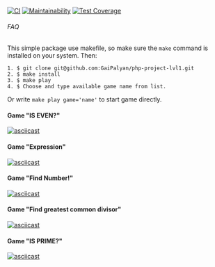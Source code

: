 [![CI](https://github.com/GaiPalyan/Brain-Games_OOP/actions/workflows/build.yml/badge.svg)](https://github.com/GaiPalyan/Brain-Games_OOP/actions/workflows/build.yml)
[![Maintainability](https://api.codeclimate.com/v1/badges/cde20b1ef37bb3336dc3/maintainability)](https://codeclimate.com/github/GaiPalyan/Brain-Games/maintainability)
[![Test Coverage](https://api.codeclimate.com/v1/badges/cde20b1ef37bb3336dc3/test_coverage)](https://codeclimate.com/github/GaiPalyan/Brain-Games/test_coverage)
###### FAQ

This simple package use makefile, so make sure the `make` command is installed on your system. Then:

~~~
1. $ git clone git@github.com:GaiPalyan/php-project-lvl1.git
2. $ make install
3. $ make play
4. $ Choose and type available game name from list.
~~~
Or write `make play game='name'` to start game directly.

#### Game "IS EVEN?"

[![asciicast](https://asciinema.org/a/6BZJTI6Ndt2MN73A5MwO94gtK.svg)](https://asciinema.org/a/6BZJTI6Ndt2MN73A5MwO94gtK)

#### Game "Expression"

[![asciicast](https://asciinema.org/a/6NJ1NRQBTOq9BRNLLc4BR4Z4I.svg)](https://asciinema.org/a/6NJ1NRQBTOq9BRNLLc4BR4Z4I)

#### Game "Find Number!"

[![asciicast](https://asciinema.org/a/nky0XxUXKKtCKGCyWK44v0bHc.svg)](https://asciinema.org/a/nky0XxUXKKtCKGCyWK44v0bHc)

#### Game "Find greatest common divisor"

[![asciicast](https://asciinema.org/a/Uvz02nhDkh4cz4hwBkRsynrYH.svg)](https://asciinema.org/a/Uvz02nhDkh4cz4hwBkRsynrYH)

#### Game "IS PRIME?"

[![asciicast](https://asciinema.org/a/xHJNdZLOHFX3ManxHD0RabciW.svg)](https://asciinema.org/a/xHJNdZLOHFX3ManxHD0RabciW)
